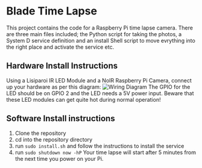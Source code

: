 # Blade Time Lapse
This project contains the code for a Raspberry Pi time lapse camera. There are three main files included; the Python script for taking the photos, a System D service definition and an install Shell script to move evrything into the right place and activate the service etc.

## Hardware Install Instructions
Using a Lisiparoi IR LED Module and a NoIR Raspberry Pi Camera, connect up your hardware as per this diagram:
![Wiring Diagram](/docs/wiring.png)
The GPIO for the LED should be on GPIO 2 and the LED needs a 5V power input. Beware that these LED modules can get quite hot during normal operation!
## Software Install instructions
1. Clone the repository
2. cd into the repository directory
3. run ```sudo install.sh``` and follow the instructions to install the service
4. run ```sudo shutdown now -hP```
Your time lapse will start after 5 minutes from the next time you power on your Pi.
